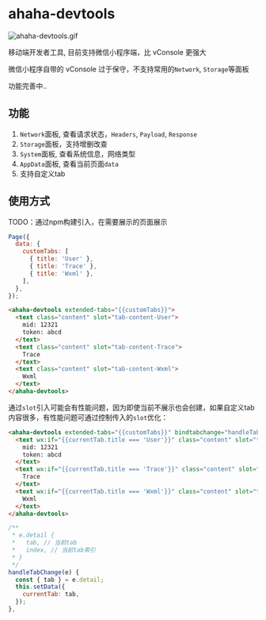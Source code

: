 # ahaha-devtools

<img src="./ahaha-devtools.gif" title="ahaha-devtools.gif">

移动端开发者工具, 目前支持微信小程序端，比 vConsole 更强大

微信小程序自带的 vConsole 过于保守，不支持常用的`Network`, `Storage`等面板

功能完善中..

## 功能
1. `Network`面板, 查看请求状态，`Headers`, `Payload`, `Response`
2. `Storage`面板，支持增删改查
3. `System`面板, 查看系统信息，网络类型
4. `AppData`面板, 查看当前页面`data`
5. 支持自定义tab

## 使用方式

TODO：通过npm构建引入，在需要展示的页面展示
```javascript
Page({
  data: {
    customTabs: [
      { title: 'User' },
      { title: 'Trace' },
      { title: 'Wxml' },
    ],
  },
});
```
```html
<ahaha-devtools extended-tabs="{{customTabs}}">
  <text class="content" slot="tab-content-User">
    mid: 12321
    token: abcd
  </text>
  <text class="content" slot="tab-content-Trace">
    Trace
  </text>
  <text class="content" slot="tab-content-Wxml">
    Wxml
  </text>
</ahaha-devtools>
```

通过`slot`引入可能会有性能问题，因为即使当前不展示也会创建，如果自定义tab内容很多，有性能问题可通过控制传入的`slot`优化：

```html
<ahaha-devtools extended-tabs="{{customTabs}}" bindtabchange="handleTabChange">
  <text wx:if="{{currentTab.title === 'User'}}" class="content" slot="tab-content-User">
    mid: 12321
    token: abcd
  </text>
  <text wx:if="{{currentTab.title === 'Trace'}}" class="content" slot="tab-content-Trace">
    Trace
  </text>
  <text wx:if="{{currentTab.title === 'Wxml'}}" class="content" slot="tab-content-Wxml">
    Wxml
  </text>
</ahaha-devtools>
```

```javascript
/**
 * e.detail {
 *   tab, // 当前tab
 *   index, // 当前tab索引
 * }
 */
handleTabChange(e) {
  const { tab } = e.detail;
  this.setData({
    currentTab: tab,
  });
},
```
